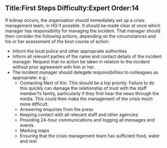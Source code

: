 Title:First Steps
Difficulty:Expert
Order:14
---
<p>If kidnap occurs, the organisation should immediately set up a crisis management team, in HQ if possible. It should be made clear at once which manager has responsibility for managing the incident.  That manager should then consider the following actions, depending on the circumstances and his or her assessment of the best course of action:<ul><li>Inform the local police and other appropriate authorities</li><li>Inform all relevant parties of the name and contact details of the incident manager.  Request that no action be taken in relation to the incident without prior agreement with him or her.</li><li>The incident manager should delegate responsibilities to colleagues as appropriate: e.g.:<ul><li>Contacting Next of Kin.  This should be a top priority.  Failure to do this quickly can damage the relationship of trust with the staff member?s family, particularly if they first hear the news through the media.  This could then make the management of the crisis much more difficult.</li><li>Answering enquiries from the press</li><li>Keeping contact with all relevant staff and other agencies</li><li>Providing 24-hour communications and logging all messages and events</li><li>Marking maps</li><li>Ensuring that the crisis management team has sufficient food, water and rest</li></ul></li></ul></p>
